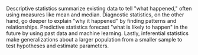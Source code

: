 Descriptive statistics summarize existing data to tell "what happened," often using measures like mean and median. Diagnostic statistics, on the other hand, go deeper to explain "why it happened" by finding patterns and relationships. Predictive statistics forecast "what is likely to happen" in the future by using past data and machine learning. Lastly, inferential statistics make generalizations about a larger population from a smaller sample to test hypotheses and estimate parameters. 
